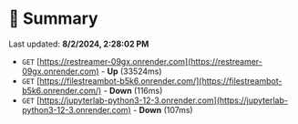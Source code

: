 # 📖 Summary
Last updated: **8/2/2024, 2:28:02 PM**

- `GET` [https://restreamer-09gx.onrender.com](https://restreamer-09gx.onrender.com) - **Up** (33524ms)
- `GET` [https://filestreambot-b5k6.onrender.com/](https://filestreambot-b5k6.onrender.com/) - **Down** (116ms)
- `GET` [https://jupyterlab-python3-12-3.onrender.com](https://jupyterlab-python3-12-3.onrender.com) - **Down** (107ms)
